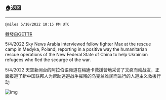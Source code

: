###  [:house:返回](README.md)
---


`@miles 5/10/2022 10:15 PM UTC`

[轉發自GETTR](https://gettr.com/post/p196due6726)

5/4/2022 Sky News Arabia interviewed fellow fighter Max at the rescue camp in Medyka, Poland, reporting in a positive way the humanitarian rescue operations of the New Federal State of China to help Ukrainian refugees who fled the scourge of the war.

5/4/2022 天空新闻台的阿拉伯语频道在梅迪卡救援营地采访了文疯而动战友，正面报道了新中国联邦人为帮助逃避战争摧残的乌克兰难民而进行的人道主义救援行动



![img](https://media.gettr.com/group33/getter/2022/05/10/22/6d811e1d-15e4-2504-98f2-c6b37969102f/out.jpg)
